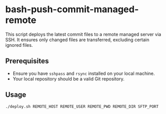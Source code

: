 # bash-push-commit-managed-remote

This script deploys the latest commit files to a remote managed server via SSH. It ensures only changed files are transferred, excluding certain ignored files.

## Prerequisites

- Ensure you have `sshpass` and `rsync` installed on your local machine.
- Your local repository should be a valid Git repository.

## Usage

```bash
./deploy.sh REMOTE_HOST REMOTE_USER REMOTE_PWD REMOTE_DIR SFTP_PORT
